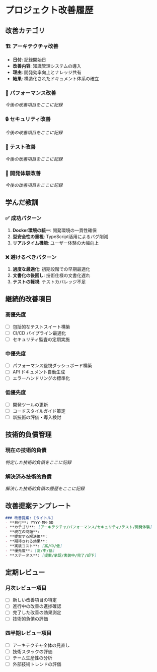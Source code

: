 # プロジェクト改善履歴

## 改善カテゴリ

### 🏗️ アーキテクチャ改善
- **日付**: 記録開始日
- **改善内容**: 知識管理システムの導入
- **理由**: 開発効率向上とナレッジ共有
- **結果**: 構造化されたドキュメント体系の確立

### 🚀 パフォーマンス改善
*今後の改善項目をここに記録*

### 🔒 セキュリティ改善
*今後の改善項目をここに記録*

### 🧪 テスト改善
*今後の改善項目をここに記録*

### 🔧 開発体験改善
*今後の改善項目をここに記録*

## 学んだ教訓

### ✅ 成功パターン
1. **Docker環境の統一**: 開発環境の一貫性確保
2. **型安全性の重視**: TypeScript活用によるバグ削減
3. **リアルタイム機能**: ユーザー体験の大幅向上

### ❌ 避けるべきパターン
1. **過度な最適化**: 初期段階での早期最適化
2. **文書化の後回し**: 技術仕様の文書化遅れ
3. **テストの軽視**: テストカバレッジ不足

## 継続的改善項目

### 高優先度
- [ ] 包括的なテストスイート構築
- [ ] CI/CD パイプライン最適化
- [ ] セキュリティ監査の定期実施

### 中優先度
- [ ] パフォーマンス監視ダッシュボード構築
- [ ] API ドキュメント自動生成
- [ ] エラーハンドリングの標準化

### 低優先度
- [ ] 開発ツールの更新
- [ ] コードスタイルガイド策定
- [ ] 新技術の評価・導入検討

## 技術的負債管理

### 現在の技術的負債
*特定した技術的負債をここに記録*

### 解決済み技術的負債
*解決した技術的負債の履歴をここに記録*

## 改善提案テンプレート

```markdown
### 改善提案: [タイトル]
- **日付**: YYYY-MM-DD
- **カテゴリ**: [アーキテクチャ/パフォーマンス/セキュリティ/テスト/開発体験]
- **現在の問題**: 
- **提案する解決策**: 
- **期待される効果**: 
- **実装コスト**: [高/中/低]
- **優先度**: [高/中/低]
- **ステータス**: [提案/承認/実装中/完了/却下]
```

## 定期レビュー

### 月次レビュー項目
- [ ] 新しい改善項目の特定
- [ ] 進行中の改善の進捗確認
- [ ] 完了した改善の効果測定
- [ ] 技術的負債の評価

### 四半期レビュー項目
- [ ] アーキテクチャ全体の見直し
- [ ] 技術スタックの評価
- [ ] チーム生産性の分析
- [ ] 外部技術トレンドの評価